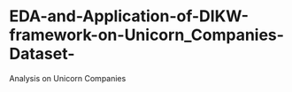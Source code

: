 # EDA-and-Application-of-DIKW-framework-on-Unicorn_Companies-Dataset-
Analysis on Unicorn Companies
